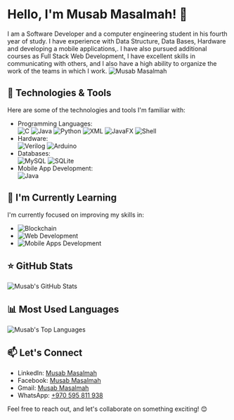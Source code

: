 # Hello, I'm Musab Masalmah! 👋
I am a Software Developer and a computer engineering student in his fourth year of 
study. I have experience with Data Structure, Data Bases, Hardware and developing 
a mobile applications,. I have also pursued additional courses as Full Stack Web 
Development, I have excellent skills in communicating with others, and I also have a 
high ability to organize the work of the teams in which I work.
![Musab Masalmah](https://avatars.githubusercontent.com/u/129512609?s=400&u=edee084db91932140a47bbed632139ad8a89aaab&v=4)

## 🔧 Technologies & Tools

Here are some of the technologies and tools I'm familiar with:

- Programming Languages:   
  ![C](https://img.shields.io/badge/C-00599C?style=for-the-badge&logo=c&logoColor=white)
  ![Java](https://img.shields.io/badge/Java-ED8B00?style=for-the-badge&logo=java&logoColor=white)
  ![Python](https://img.shields.io/badge/Python-3776AB?style=for-the-badge&logo=python&logoColor=white)
  ![XML](https://img.shields.io/badge/XML-555555?style=for-the-badge&logo=xml&logoColor=white)
  ![JavaFX](https://img.shields.io/badge/JavaFX-007396?style=for-the-badge&logo=java&logoColor=white)
  ![Shell](https://img.shields.io/badge/Shell_Script-121D33?style=for-the-badge&logo=gnu-bash&logoColor=white)
- Hardware:   
  ![Verilog](https://img.shields.io/badge/Verilog-4285F4?style=for-the-badge&logoColor=white)
  ![Arduino](https://img.shields.io/badge/Arduino-00979D?style=for-the-badge&logo=arduino&logoColor=white)
- Databases:   
  ![MySQL](https://img.shields.io/badge/MySQL-00000F?style=for-the-badge&logo=mysql&logoColor=white)
  ![SQLite](https://img.shields.io/badge/SQLite-003B57?style=for-the-badge&logo=sqlite&logoColor=white)
- Mobile App Development:  
![Java](https://img.shields.io/badge/Java-007396?style=for-the-badge&logo=java&logoColor=white)


## 🌱 I'm Currently Learning

I'm currently focused on improving my skills in:

- ![Blockchain](https://img.shields.io/badge/Blockchain-121D33?style=for-the-badge&logo=blockchain-dot-com&logoColor=white) 
- ![Web Development](https://img.shields.io/badge/Web_Development-0078D4?style=for-the-badge&logo=html5&logoColor=white)
- ![Mobile Apps Development](https://img.shields.io/badge/Mobile_Apps_Development-3DDC84?style=for-the-badge&logo=react&logoColor=white)

## ⭐️ GitHub Stats

![Musab's GitHub Stats](https://github-readme-stats.vercel.app/api?username=MusabMasalmah&show_icons=true&theme=radical)

## 📊 Most Used Languages

![Musab's Top Languages](https://github-readme-stats.vercel.app/api/top-langs/?username=MusabMasalmah&layout=compact&theme=radical)

## 📫 Let's Connect

- LinkedIn: [Musab Masalmah](https://www.linkedin.com/in/musab-masalmah-b992042b8)
- Facebook: [Musab Masalmah](https://www.facebook.com/profile.php?id=100006919663051&mibextid=kFxxJD)
- Gmail: [Musab Masalmah](musabsoos10@gmail.com)
- WhatsApp: [+970 595 811 938](tel:+970595811938)

Feel free to reach out, and let's collaborate on something exciting! 😊

